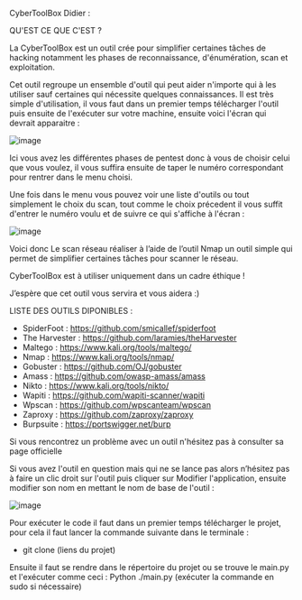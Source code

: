 CyberToolBox Didier :

 
QU'EST CE QUE C'EST ?

 

La CyberToolBox est un outil crée pour simplifier certaines tâches de hacking notamment les phases de reconnaissance, d'énumération, scan et exploitation.

Cet outil regroupe un ensemble d'outil qui peut aider n'importe qui à les utiliser sauf certaines qui nécessite quelques connaissances.
Il est très simple d'utilisation, il vous faut dans un premier temps télécharger l'outil puis ensuite de l'exécuter sur votre machine, ensuite voici l'écran qui devrait apparaitre :


![image](https://github.com/D1d13R01/projetpro/assets/135154982/f9982108-a894-4742-8465-ae7b5a7c4658)


Ici vous avez les différentes phases de pentest donc à vous de choisir celui que vous voulez, il vous suffira ensuite de taper le numéro correspondant pour rentrer dans le menu choisi.

Une fois dans le menu vous pouvez voir une liste d'outils ou tout simplement le choix du scan, tout comme le choix précedent il vous suffit d'entrer le numéro voulu et de suivre ce qui s'affiche à l'écran :


![image](https://github.com/D1d13R01/projetpro/assets/135154982/724272df-a2df-441d-9611-5e04a53c1a88)


Voici donc Le scan réseau réaliser à l’aide de l’outil Nmap un outil simple qui permet de simplifier certaines tâches pour scanner le réseau.

CyberToolBox est à utiliser uniquement dans un cadre éthique !


J’espère que cet outil vous servira et vous aidera :)

 

LISTE DES OUTILS DIPONIBLES : 

 - SpiderFoot : https://github.com/smicallef/spiderfoot
 - The Harvester : https://github.com/laramies/theHarvester
 - Maltego : https://www.kali.org/tools/maltego/
 - Nmap : https://www.kali.org/tools/nmap/
 - Gobuster : https://github.com/OJ/gobuster
 - Amass : https://github.com/owasp-amass/amass
 - Nikto : https://www.kali.org/tools/nikto/
 - Wapiti : https://github.com/wapiti-scanner/wapiti
 - Wpscan : https://github.com/wpscanteam/wpscan
 - Zaproxy : https://github.com/zaproxy/zaproxy
 - Burpsuite : https://portswigger.net/burp

Si vous rencontrez un problème avec un outil n'hésitez pas à consulter sa page officielle

Si vous avez l'outil en question mais qui ne se lance pas alors n’hésitez pas à faire un clic droit sur l'outil puis cliquer sur Modifier l'application, ensuite modifier son nom en mettant le nom de base de l'outil :

![image](https://github.com/D1d13R01/projetpro/assets/135154982/3d454154-6d99-40e0-9d7f-187814be7ed2)

Pour exécuter le code il faut dans un premier temps télécharger le projet, pour cela il faut lancer la commande suivante dans le terminale :
- git clone (liens du projet)

Ensuite il faut se rendre dans le répertoire du projet ou se trouve le main.py et l'exécuter comme ceci : 
Python ./main.py  (exécuter la commande en sudo si nécessaire)

